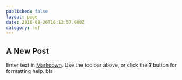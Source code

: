 ```yaml
---
published: false
layout: page
date: 2016-08-26T16:12:57.000Z
category: ref
---
```

## A New Post

Enter text in [Markdown](http://daringfireball.net/projects/markdown/). Use the toolbar above, or click the **?** button for formatting help.
bla
